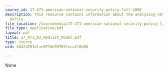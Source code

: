 ```yaml
---
course_id: 17-471-american-national-security-policy-fall-2002
description: This resource contains information about the analyzing national security
  policy.
file_location: /coursemedia/17-471-american-national-security-policy-fall-2002/44d2d261bfae077db99763feca1f6b80_17_471_03_Realist_Model.pdf
file_type: application/pdf
layout: pdf
title: 17_471_03_Realist_Model.pdf
type: course
uid: 44d2d261bfae077db99763feca1f6b80

---
```

None